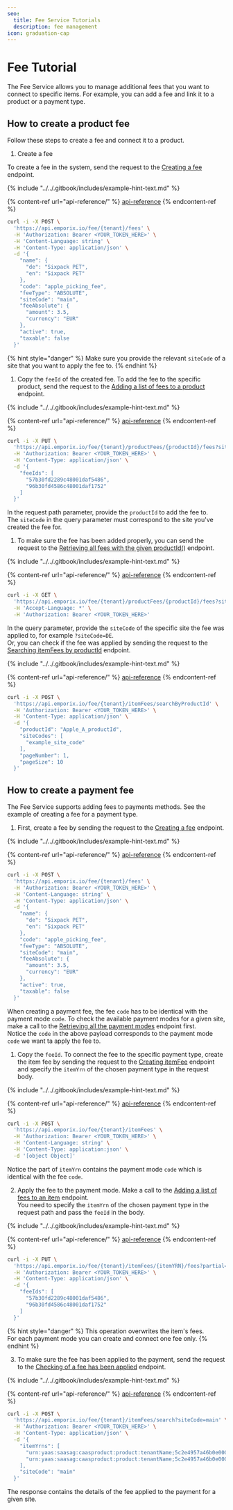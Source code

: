 ```yaml
---
seo:
  title: Fee Service Tutorials
  description: fee management
icon: graduation-cap
---
```


# Fee Tutorial

The Fee Service allows you to manage additional fees that you want to connect to specific items. For example, you can add a fee and link it to a product or a payment type.

## How to create a product fee

Follow these steps to create a fee and connect it to a product.

1. Create a fee

To create a fee in the system, send the request to the [Creating a fee](https://developer.emporix.io/documentation-portal/api-references/api-guides-and-references/api-references/checkout/fee/api-reference/fee-management#post-fee-tenant-fees) endpoint.

{% include "../../.gitbook/includes/example-hint-text.md" %}

{% content-ref url="api-reference/" %}
[api-reference](api-reference/)
{% endcontent-ref %}

```bash
curl -i -X POST \
  'https://api.emporix.io/fee/{tenant}/fees' \
  -H 'Authorization: Bearer <YOUR_TOKEN_HERE>' \
  -H 'Content-Language: string' \
  -H 'Content-Type: application/json' \
  -d '{
    "name": {
      "de": "Sixpack PET",
      "en": "Sixpack PET"
    },
    "code": "apple_picking_fee",
    "feeType": "ABSOLUTE",
    "siteCode": "main",
    "feeAbsolute": {
      "amount": 3.5,
      "currency": "EUR"
    },
    "active": true,
    "taxable": false
  }'
```

{% hint style="danger" %}
Make sure you provide the relevant `siteCode` of a site that you want to apply the fee to.
{% endhint %}

1. Copy the `feeId` of the created fee. To add the fee to the specific product, send the request to the [Adding a list of fees to a product](https://developer.emporix.io/documentation-portal/api-references/api-guides-and-references/api-references/checkout/fee/api-reference/product-fees-management#put-fee-tenant-productfees-productid-fees) endpoint.

{% include "../../.gitbook/includes/example-hint-text.md" %}

{% content-ref url="api-reference/" %}
[api-reference](api-reference/)
{% endcontent-ref %}

```bash
curl -i -X PUT \
  'https://api.emporix.io/fee/{tenant}/productFees/{productId}/fees?siteCode=main&partial=false' \
  -H 'Authorization: Bearer <YOUR_TOKEN_HERE>' \
  -H 'Content-Type: application/json' \
  -d '{
    "feeIds": [
      "57b30fd2289c48001daf5486",
      "96b30fd4586c48001daf1752"
    ]
  }'
```

In the request path parameter, provide the `productId` to add the fee to.\
The `siteCode` in the query parameter must correspond to the site you've created the fee for.

1. To make sure the fee has been added properly, you can send the request to the [Retrieving all fees with the given productId(](https://developer.emporix.io/documentation-portal/api-references/api-guides-and-references/api-references/checkout/fee/api-reference/product-fees-management#get-fee-tenant-productfees-productid-fees)) endpoint.

{% include "../../.gitbook/includes/example-hint-text.md" %}

{% content-ref url="api-reference/" %}
[api-reference](api-reference/)
{% endcontent-ref %}

```bash
curl -i -X GET \
  'https://api.emporix.io/fee/{tenant}/productFees/{productId}/fees?siteCode=main&expand=false' \
  -H 'Accept-Language: *' \
  -H 'Authorization: Bearer <YOUR_TOKEN_HERE>'
```

In the query parameter, provide the `siteCode` of the specific site the fee was applied to, for example `?siteCode=DE`.\
Or, you can check if the fee was applied by sending the request to the [Searching itemFees by productId](https://developer.emporix.io/documentation-portal/api-references/api-guides-and-references/api-references/checkout/fee/api-reference/item-fee-search#post-fee-tenant-itemfees-searchbyproductid) endpoint.

{% include "../../.gitbook/includes/example-hint-text.md" %}

{% content-ref url="api-reference/" %}
[api-reference](api-reference/)
{% endcontent-ref %}

```bash
curl -i -X POST \
  'https://api.emporix.io/fee/{tenant}/itemFees/searchByProductId' \
  -H 'Authorization: Bearer <YOUR_TOKEN_HERE>' \
  -H 'Content-Type: application/json' \
  -d '{
    "productId": "Apple_A_productId",
    "siteCodes": [
      "example_site_code"
    ],
    "pageNumber": 1,
    "pageSize": 10
  }'
```

## How to create a payment fee

The Fee Service supports adding fees to payments methods. See the example of creating a fee for a payment type.

1. First, create a fee by sending the request to the [Creating a fee](https://developer.emporix.io/documentation-portal/api-references/api-guides-and-references/api-references/checkout/fee/api-reference/fee-management#post-fee-tenant-fees) endpoint.

{% include "../../.gitbook/includes/example-hint-text.md" %}

{% content-ref url="api-reference/" %}
[api-reference](api-reference/)
{% endcontent-ref %}

```bash
curl -i -X POST \
  'https://api.emporix.io/fee/{tenant}/fees' \
  -H 'Authorization: Bearer <YOUR_TOKEN_HERE>' \
  -H 'Content-Language: string' \
  -H 'Content-Type: application/json' \
  -d '{
    "name": {
      "de": "Sixpack PET",
      "en": "Sixpack PET"
    },
    "code": "apple_picking_fee",
    "feeType": "ABSOLUTE",
    "siteCode": "main",
    "feeAbsolute": {
      "amount": 3.5,
      "currency": "EUR"
    },
    "active": true,
    "taxable": false
  }'
```

When creating a payment fee, the fee `code` has to be identical with the payment mode `code`. To check the available payment modes for a given site, make a call to the [Retrieving all the payment modes](https://developer.emporix.io/documentation-portal/api-references/api-guides-and-references/api-references/checkout/payment-gateway/api-reference/payment-mode-frontend#get-payment-gateway-tenant-paymentmodes-frontend) endpoint first.\
Notice the `code` in the above payload corresponds to the payment mode `code` we want ta apply the fee to.

1. Copy the `feeId`. To connect the fee to the specific payment type, create the item fee by sending the request to the [Creating itemFee](https://developer.emporix.io/documentation-portal/api-references/api-guides-and-references/api-references/checkout/fee/api-reference/item-fee-management#post-fee-tenant-itemfees) endpoint\
   and specify the `itemYrn` of the chosen payment type in the request body.

{% include "../../.gitbook/includes/example-hint-text.md" %}

{% content-ref url="api-reference/" %}
[api-reference](api-reference/)
{% endcontent-ref %}

```bash
curl -i -X POST \
  'https://api.emporix.io/fee/{tenant}/itemFees' \
  -H 'Authorization: Bearer <YOUR_TOKEN_HERE>' \
  -H 'Content-Language: string' \
  -H 'Content-Type: application:json' \
  -d '[object Object]'
```

Notice the part of `itemYrn` contains the payment mode `code` which is identical with the fee `code`.

2. Apply the fee to the payment mode. Make a call to the [Adding a list of fees to an item](https://developer.emporix.io/documentation-portal/api-references/api-guides-and-references/api-references/checkout/fee/api-reference/item-fee-management#put-fee-tenant-itemfees-itemyrn-fees) endpoint.\
   You need to specify the `itemYrn` of the chosen payment type in the request path and pass the `feeId` in the body.

{% include "../../.gitbook/includes/example-hint-text.md" %}

{% content-ref url="api-reference/" %}
[api-reference](api-reference/)
{% endcontent-ref %}

```bash
curl -i -X PUT \
  'https://api.emporix.io/fee/{tenant}/itemFees/{itemYRN}/fees?partial=false' \
  -H 'Authorization: Bearer <YOUR_TOKEN_HERE>' \
  -H 'Content-Type: application/json' \
  -d '{
    "feeIds": [
      "57b30fd2289c48001daf5486",
      "96b30fd4586c48001daf1752"
    ]
  }'
```

{% hint style="danger" %}
This operation overwrites the item's fees.\
For each payment mode you can create and connect one fee only.
{% endhint %}

3. To make sure the fee has been applied to the payment, send the request to the [Checking of a fee has been applied](https://developer.emporix.io/documentation-portal/api-references/api-guides-and-references/api-references/checkout/fee/api-reference/item-fee-search#post-fee-tenant-itemfees-search) endpoint.

{% include "../../.gitbook/includes/example-hint-text.md" %}

{% content-ref url="api-reference/" %}
[api-reference](api-reference/)
{% endcontent-ref %}

```bash
curl -i -X POST \
  'https://api.emporix.io/fee/{tenant}/itemFees/search?siteCode=main' \
  -H 'Authorization: Bearer <YOUR_TOKEN_HERE>' \
  -H 'Content-Type: application/json' \
  -d '{
    "itemYrns": [
      "urn:yaas:saasag:caasproduct:product:tenantName;5c2e4957a46b0e0008491095",
      "urn:yaas:saasag:caasproduct:product:tenantName;5c2e4957a46b0e0008491096"
    ],
    "siteCode": "main"
  }'
```

The response contains the details of the fee applied to the payment for a given site.
